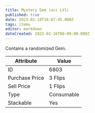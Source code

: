 ```yaml
---
title: Mystery Gem (acc LV1)
published: true
date: 2023-02-18T16:07:45.000Z
tags: items
editor: markdown
dateCreated: 2023-02-16T00:00:00.000Z
---
```


Contains a randomized Gem.

|Attribute|Value|
|-|-|
|ID|6803|
|Purchase Price|3 Flips|
|Sell Price|1 Flips|
|Type|Consumable|
|Stackable|Yes|

